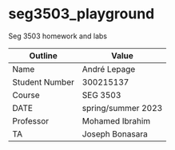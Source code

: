 # seg3503_playground
Seg 3503 homework and labs

| Outline  | Value  |  
|---|---|
| Name  | André Lepage   | 
| Student Number  | 300215137  | 
| Course | SEG 3503  | 
| DATE  | spring/summer 2023  |  
| Professor  |  Mohamed Ibrahim |  
| TA  | Joseph Bonasara  | 
